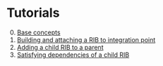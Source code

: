 # Tutorials

0. [Base concepts](baseconcepts.md)
1. [Building and attaching a RIB to integration point](tutorial1/README.md)
2. [Adding a child RIB to a parent](tutorial2/README.md)
3. [Satisfying dependencies of a child RIB](tutorial3/README.md)
